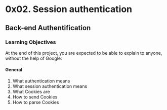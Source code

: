 # 0x02. Session authentication
## Back-end Authentification

### Learning Objectives
At the end of this project, you are expected to be able to explain to anyone, without the help of Google:

#### General
1. What authentication means
2. What session authentication means
3. What Cookies are
4. How to send Cookies
5. How to parse Cookies
